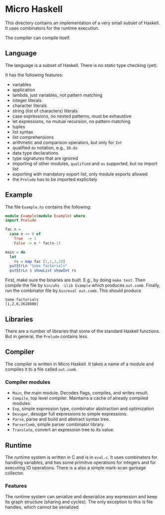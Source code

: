 # Micro Haskell
This directory contains an implementation of a very small subset of Haskell.
It uses combinators for the runtime execution.

The compiler can compile itself.

## Language
The language is a subset of Haskell.  There is no static type checking (yet).

It has the following features:
* variables
* application
* lambda, just variables, not pattern matching
* integer literals
* character literals
* string (list of characters) literals
* case expressions, no nested patterns, must be exhaustive
* let expressions, no mutual recursion, no pattern matching
* tuples
* list syntax
* list comprehensions
* arithmetic and comparison operators, but only for `Int`
* qualified `do` notation, e.g., `IO.do`
* data type declarations
* type signatures that are ignored
* importing of other modules, `qualified` and `as` supported, but no import list
* exporting with mandatory export list, only module exports allowed
* the `Prelude` has to be imported explicitely

## Example
The file `Example.hs` contains the following:
```Haskell
module Example(module Example) where
import Prelude

fac n =
  case n <= 0 of
    True  -> 1
    False -> n * fac(n-1)

main = do
  let
    rs = map fac [1,2,3,10]
  putStrLn "Some factorials"
  putStrLn $ showList showInt rs
```

First, make sure the binaries are built.  E.g., by doing `make test`.
Then compile the file by `bin/uhs -ilib Example` which produces `out.comb`.
Finally, run the combinator file by `bin/eval out.comb`.
This should produce
```
Some factorials
[1,2,6,3628800]
```

## Libraries
There are a number of libraries that some of the standard Haskell functions.
But in general, the `Prelude` contains less.

## Compiler
The compiler is written in Micro Haskell.
It takes a name of a module and compiles it to a file called `out.comb`.

### Compiler modules

* `Main`, the main module.  Decodes flags, compiles, and writes result.
* `Compile`, top level compiler.  Maintains a cache of already compiled modules.
* `Exp`, simple expression type, combinator abstraction and optimization
* `Desugar`, desugar full expressions to simple expressions.
* `Parse`, parse and build and abstract syntax tree.
* `ParserComb`, simple parser combinator library.
* `Translate`, convert an expression tree to its value.

## Runtime
The runtime system is written in C and is in `eval.c`.
It uses combinators for handling variables, and has some primitive operations
for integers and for executing IO operations.
There is a also a simple mark-scan garbage collector.

### Features
The runtime system can serialize and deserialize any expression
and keep its graph structure (sharing and cycles).
The only exception to this is file handles, which cannot be serialized.
